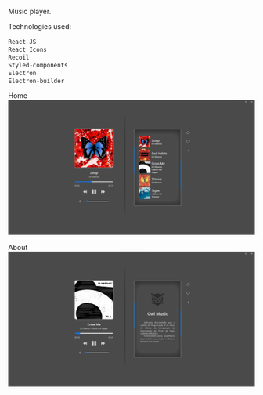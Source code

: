 Music player.

Technologies used:

    React JS
    React Icons
    Recoil
    Styled-components
    Electron
    Electron-builder

Home
![alt text](https://github.com/lpegs/owlmusic/blob/main/public/app/main.png?raw=true)

About
![alt text](https://github.com/lpegs/owlmusic/blob/main/public/app/about.png?raw=true)





